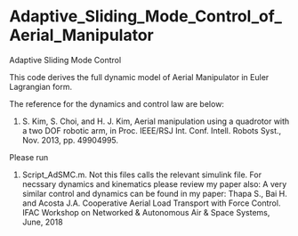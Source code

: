 # Adaptive_Sliding_Mode_Control_of_Aerial_Manipulator
Adaptive Sliding Mode Control

This code derives the full dynamic model of Aerial Manipulator in Euler Lagrangian form. 

The reference for the dynamics and control law are below: 
1. S. Kim, S. Choi, and H. J. Kim, Aerial manipulation using a quadrotor with a two DOF robotic arm, in Proc.
IEEE/RSJ Int. Conf. Intell. Robots Syst., Nov. 2013, pp. 49904995.

Please run 
1. Script_AdSMC.m.
Not this files calls the relevant simulink file. 
For necssary dynamics and kinematics please review my paper also: 
A very similar control and dynamics can be found in my paper: Thapa S., Bai H. and Acosta J.A. Cooperative Aerial Load Transport with Force Control. IFAC Workshop on Networked & Autonomous Air & Space Systems, June, 2018



